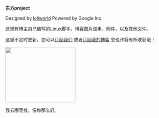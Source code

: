 <strong><p>东方project</p></strong>
<p>Designed by <a href='http://lolis.info'>loliworld</a>  Powered by Google Inc.</p>
<p>这里有博主自己编写的Linux脚本，博客图片调用，附件，以及其他文件。</p>
<p>这里不定时更新。您可以<a href='http://code.google.com/p/eastern-project/feeds'>订阅我们</a> 或者<a href='http://lolis.info/feed'>订阅我的博客</a> 您也许将有所收获哦！</p>
<p><img src='https://eastern-project.googlecode.com/files/logo.jpg' height='173' width='219' /></p>
<p>我去哪里找，像你那么好。</p>